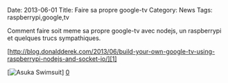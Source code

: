 Date: 2013-06-01
Title: Faire sa propre google-tv
Category: News
Tags: raspberrypi,google,tv

[0]: http://bussiere.github.io/RapidNews/static/images/raspberrypi_tv_google_tv.jpg  "Grande Version"
[1]: http://blog.donaldderek.com/2013/06/build-your-own-google-tv-using-raspberrypi-nodejs-and-socket-io/

Comment faire soit meme sa propre google-tv avec nodejs, un raspberrypi et quelques trucs sympathiques.


[http://blog.donaldderek.com/2013/06/build-your-own-google-tv-using-raspberrypi-nodejs-and-socket-io/][1]

[![Asuka Swimsuit](http://bussiere.github.io/RapidNews/static/images/raspberrypi_tv_google_tv_thumb.jpg)] [0] 

